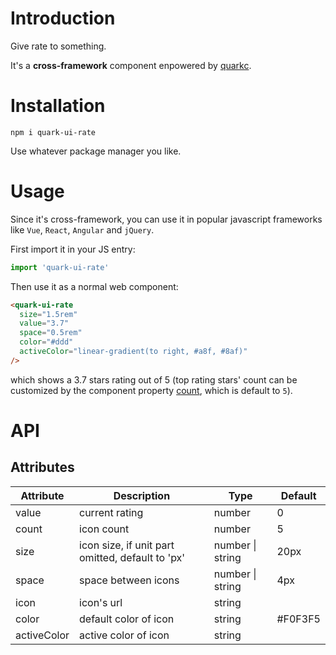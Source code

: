 # Introduction
Give rate to something.

It's a **cross-framework** component enpowered by [quarkc](https://quark.hellobike.com/#/en-US/docs/introduce).

# Installation

```
npm i quark-ui-rate
```

Use whatever package manager you like.

# Usage
Since it's cross-framework, you can use it in popular javascript frameworks like `Vue`, `React`, `Angular` and `jQuery`.

First import it in your JS entry:
```js
import 'quark-ui-rate'
```
Then use it as a normal web component:
```html
<quark-ui-rate
  size="1.5rem"
  value="3.7"
  space="0.5rem"
  color="#ddd"
  activeColor="linear-gradient(to right, #a8f, #8af)"
/>
```
which shows a 3.7 stars rating out of 5 (top rating stars' count can be customized by the component property [count](#attributes), which is default to `5`).

# API

## Attributes

| Attribute   | Description                                      | Type             | Default |
| ----------- | ------------------------------------------------ | ---------------- | ------- |
| value       | current rating                                   | number           | 0       |
| count       | icon count                                       | number           | 5       |
| size        | icon size, if unit part omitted, default to 'px' | number \| string | 20px    |
| space       | space between icons                              | number \| string | 4px     |
| icon        | icon's url                                       | string           |         |
| color       | default color of icon                            | string           | #F0F3F5 |
| activeColor | active color of icon                             | string           |         |

